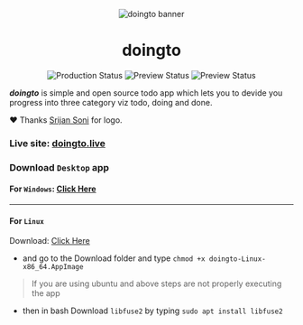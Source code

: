 <p align="center">
    <img src="https://doingto.live/images/ogimage.png" alt="doingto banner">
</p>

<h1 align="center">doingto</h1>

<p align="center">
    <img alt="Production Status" src="https://img.shields.io/github/deployments/KunalSin9h/doingto/Production?label=Production&style=for-the-badge">
    <img alt="Preview Status" src="https://img.shields.io/github/v/release/KunalSin9h/doingto?style=for-the-badge">
    <img alt="Preview Status" src="https://img.shields.io/github/license/KunalSin9h/doingto?color=pink&style=for-the-badge">
</p>


***doingto*** is simple and open source todo app which lets you to devide you progress into three category viz todo, doing and done.

 ❤️ Thanks [Srijan Soni](https://github.com/srijan0412) for logo.

###  Live site: [doingto.live](https://doingto.live)

### Download `Desktop` app
#### For  `Windows`: [Click Here](https://github.com/KunalSin9h/doingto/releases/download/v0.1.0/doingto-win32-x64.exe)
---
#### For `Linux`
Download: [Click Here](https://github.com/KunalSin9h/doingto/releases/download/v0.1.0/doingto-linux-x86_64.AppImage)
- and go to the Download folder and type `chmod +x doingto-Linux-x86_64.AppImage`
> If you are using ubuntu and above steps are not properly executing the app
- then in bash Download `libfuse2` by typing `sudo apt install libfuse2`